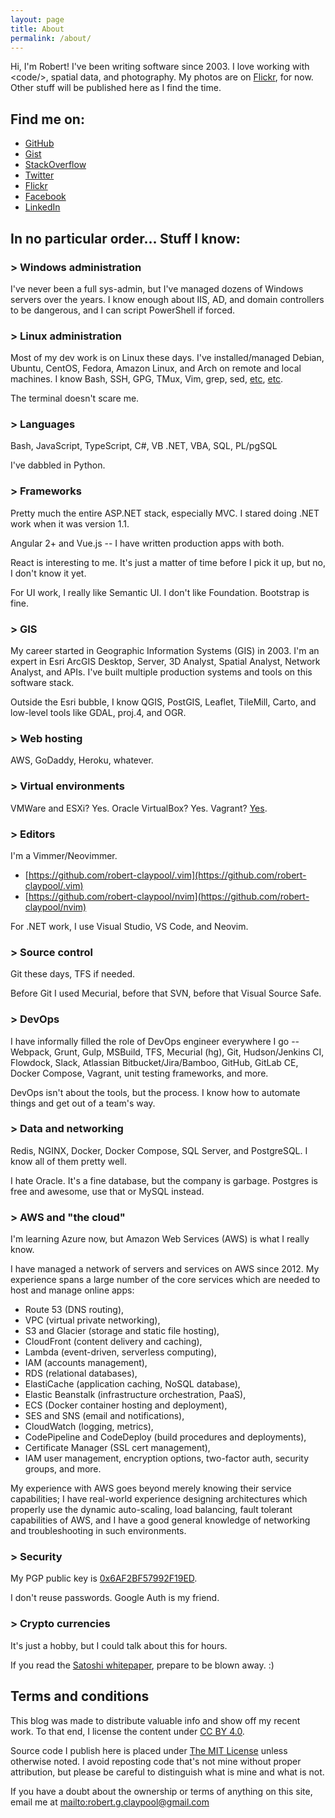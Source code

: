 ```yaml
---
layout: page
title: About
permalink: /about/
---
```


Hi, I'm Robert! I've been writing software since 2003.
I love working with &lt;code/&gt;, spatial data, and photography.
My photos are on [Flickr](https://www.flickr.com/people/35106989@N08/),
for now. Other stuff will be published here as I find the time.

## Find me on:
* [GitHub](https://github.com/robert-claypool)
* [Gist](https://gist.github.com/robert-claypool)
* [StackOverflow](https://stackoverflow.com/users/23566/robert-claypool)
* [Twitter](https://twitter.com/#!/robertclaypool)
* [Flickr](https://www.flickr.com/people/35106989@N08/)
* [Facebook](https://www.facebook.com/robert.g.claypool)
* [LinkedIn](https://www.linkedin.com/in/robertclaypool)

## In no particular order... Stuff I know:

### > Windows administration
I've never been a full sys-admin, but I've managed dozens of Windows
servers over the years. I know enough about IIS, AD, and domain
controllers to be dangerous, and I can script PowerShell if forced.

### > Linux administration
Most of my dev work is on Linux these days.
I've installed/managed Debian, Ubuntu, CentOS, Fedora, Amazon Linux, and
Arch on remote and local machines. I know Bash, SSH, GPG, TMux, Vim, grep, sed,
[etc](https://sanctum.geek.nz/arabesque/series/unix-as-ide/),
[etc](https://github.com/jlevy/the-art-of-command-line).

The terminal doesn't scare me.

### > Languages
Bash, JavaScript, TypeScript, C#, VB .NET, VBA, SQL, PL/pgSQL

I've dabbled in Python.

### > Frameworks
Pretty much the entire ASP.NET stack, especially MVC. I stared doing .NET work
when it was version 1.1.

Angular 2+ and Vue.js -- I have written production apps with both.

React is interesting to me. It's just a matter of time before I pick it up,
but no, I don't know it yet.

For UI work, I really like Semantic UI. I don't like Foundation. Bootstrap is fine.

### > GIS
My career started in Geographic Information Systems (GIS) in 2003. I'm an
expert in Esri ArcGIS Desktop, Server, 3D Analyst, Spatial Analyst,
Network Analyst, and APIs. I've built multiple production systems and tools
on this software stack.

Outside the Esri bubble, I know QGIS, PostGIS, Leaflet, TileMill, Carto, and
low-level tools like GDAL, proj.4, and OGR.

### > Web hosting
AWS, GoDaddy, Heroku, whatever.

### > Virtual environments
VMWare and ESXi? Yes. Oracle VirtualBox? Yes.
Vagrant? [Yes](https://github.com/robert-claypool/dotfiles/tree/master/vagrant).

### > Editors
I'm a Vimmer/Neovimmer.
* [https://github.com/robert-claypool/.vim](https://github.com/robert-claypool/.vim)
* [https://github.com/robert-claypool/nvim](https://github.com/robert-claypool/nvim)

For .NET work, I use Visual Studio, VS Code, and Neovim.

### > Source control
Git these days, TFS if needed.

Before Git I used Mecurial, before that SVN, before that Visual Source Safe.

### > DevOps
I have informally filled the role of DevOps engineer everywhere I go -- Webpack,
Grunt, Gulp, MSBuild, TFS, Mecurial (hg), Git, Hudson/Jenkins CI, Flowdock,
Slack, Atlassian Bitbucket/Jira/Bamboo, GitHub, GitLab CE, Docker Compose,
Vagrant, unit testing frameworks, and more.

DevOps isn't about the tools, but the process. I know how to automate things
and get out of a team's way.

### > Data and networking
Redis, NGINX, Docker, Docker Compose, SQL Server, and PostgreSQL. I know
all of them pretty well.

I hate Oracle. It's a fine database, but the company is garbage. Postgres is
free and awesome, use that or MySQL instead.

### > AWS and "the cloud"
I'm learning Azure now, but Amazon Web Services (AWS) is what I really know.

I have managed a network of servers and services on AWS since 2012.
My experience spans a large number of the core services which are needed to
host and manage online apps:

* Route 53 (DNS routing),
* VPC (virtual private networking),
* S3 and Glacier (storage and static file hosting),
* CloudFront (content delivery and caching),
* Lambda (event-driven, serverless computing),
* IAM (accounts management),
* RDS (relational databases),
* ElastiCache (application caching, NoSQL database),
* Elastic Beanstalk (infrastructure orchestration, PaaS),
* ECS (Docker container hosting and deployment),
* SES and SNS (email and notifications),
* CloudWatch (logging, metrics),
* CodePipeline and CodeDeploy (build procedures and deployments),
* Certificate Manager (SSL cert management),
* IAM user management, encryption options, two-factor auth, security groups, and more.

My experience with AWS goes beyond merely knowing their service capabilities;
I have real-world experience designing architectures which properly use the
dynamic auto-scaling, load balancing, fault tolerant capabilities of AWS,
and I have a good general knowledge of networking and troubleshooting in
such environments.

### > Security
My PGP public key is
[0x6AF2BF57992F19ED](https://pgp.mit.edu/pks/lookup?op=vindex&search=0x6AF2BF57992F19ED).

I don't reuse passwords. Google Auth is my friend.

### > Crypto currencies
It's just a hobby, but I could talk about this for hours.

If you read the [Satoshi whitepaper](https://bitcoin.org/bitcoin.pdf),
prepare to be blown away. :)

## Terms and conditions
This blog was made to distribute valuable info and show off my recent
work. To that end, I license the content under
[CC BY 4.0](https://creativecommons.org/licenses/by/4.0/).

Source code I publish here is placed under
[The MIT License](https://opensource.org/licenses/mit-license.php) unless
otherwise noted. I avoid reposting code that's not mine without proper
attribution, but please be careful to distinguish what is mine and what is not.

If you have a doubt about the ownership or terms of anything on this site,
email me at <mailto:robert.g.claypool@gmail.com>
